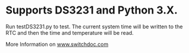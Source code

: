 
# Supports DS3231 and Python 3.X.

Run testDS3231.py to test. The current system time will be written to the RTC and then the
time and temperature will be read.

More Information on www.switchdoc.com


